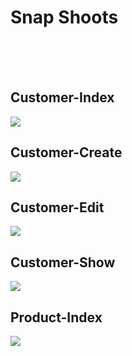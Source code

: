 # Snap Shoots
<br> <br> <br> 
## Customer-Index
<img src="https://github.com/user-attachments/assets/9b7a70b9-a726-4c32-ab7a-5c7164a97dc0" />

## Customer-Create
<img src="https://github.com/user-attachments/assets/b63f589f-87dd-4ee4-8bab-3736962ec390" />

## Customer-Edit
<img src="https://github.com/user-attachments/assets/7f352a54-7d44-475c-b6b1-49dbe0123174" />

## Customer-Show
<img src="https://github.com/user-attachments/assets/b85fdb15-4717-4697-892d-fd7721fc2b47" />

## Product-Index
<img src="https://github.com/user-attachments/assets/d026e43b-187a-4fa3-838a-47347244a6c9" />

